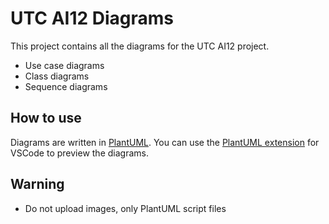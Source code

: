 # UTC AI12 Diagrams

This project contains all the diagrams for the UTC AI12 project.

-   Use case diagrams
-   Class diagrams
-   Sequence diagrams

## How to use

Diagrams are written in [PlantUML](https://plantuml.com/). You can use the [PlantUML extension](https://marketplace.visualstudio.com/items?itemName=jebbs.plantuml) for VSCode to preview the diagrams.

## Warning

-   Do not upload images, only PlantUML script files
